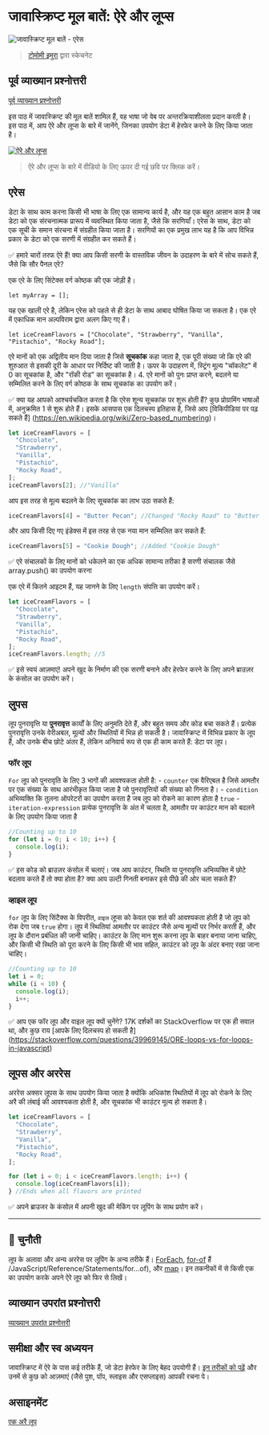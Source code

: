 # जावास्क्रिप्ट मूल बातें: ऐरे और लूप्स

![जावास्क्रिप्ट मूल बातें - एरेस ](/sketchnotes/webdev101-js-arrays.png)

> [टोमोमी इमुरा](https://twitter.com/girlie_mac) द्वारा स्केचनेट

## पूर्व व्याख्यान प्रश्नोत्तरी

[पूर्व व्याख्यान प्रश्नोत्तरी](https://nice-beach-0fe9e9d0f.azurestaticapps.net/quiz/13?loc=hi)

इस पाठ में जावास्क्रिप्ट की मूल बातें शामिल हैं, वह भाषा जो वेब पर अन्तरक्रियाशीलता प्रदान करती है। इस पाठ में, आप ऐरे और लूप्स के बारे में जानेंगे, जिनका उपयोग डेटा में हेरफेर करने के लिए किया जाता है।

[![ऐरे और लूप्स](https://img.youtube.com/vi/Q_CRM2lXXBg/0.jpg)](https://youtube.com/watch?v=Q_CRM2lXXBg "ऐरे और लूप्स")

> ऐरे और लूप्स के बारे में वीडियो के लिए ऊपर दी गई छवि पर क्लिक करें।

## एरेस

डेटा के साथ काम करना किसी भी भाषा के लिए एक सामान्य कार्य है, और यह एक बहुत आसान काम है जब डेटा को एक संरचनात्मक प्रारूप में व्यवस्थित किया जाता है, जैसे कि सरणियाँ। एरेस के साथ, डेटा को एक सूची के समान संरचना में संग्रहीत किया जाता है। सरणियों का एक प्रमुख लाभ यह है कि आप विभिन्न प्रकार के डेटा को एक सरणी में संग्रहीत कर सकते हैं।

✅ हमारे चारों तरफ ऐरे हैं! क्या आप किसी सरणी के वास्तविक जीवन के उदाहरण के बारे में सोच सकते हैं, जैसे कि सौर पैनल एरे?

एक एरे के लिए सिंटेक्स वर्ग कोष्ठक की एक जोड़ी है।

`let myArray = [];`

यह एक खाली एरे है, लेकिन एरेस को पहले से ही डेटा के साथ आबाद घोषित किया जा सकता है। एक एरे में एकाधिक मान अल्पविराम द्वारा अलग किए गए हैं।

`let iceCreamFlavors = ["Chocolate", "Strawberry", "Vanilla", "Pistachio", "Rocky Road"];`

एरे मानों को एक अद्वितीय मान दिया जाता है जिसे **सूचकांक** कहा जाता है, एक पूरी संख्या जो कि एरे की शुरुआत से इसकी दूरी के आधार पर निर्दिष्ट की जाती है। ऊपर के उदाहरण में, स्ट्रिंग मूल्य "चॉकलेट" में 0 का सूचकांक है, और "रॉकी ​​रोड" का सूचकांक है। 4. एरे मानों को पुनः प्राप्त करने, बदलने या सम्मिलित करने के लिए वर्ग कोष्ठक के साथ सूचकांक का उपयोग करें।

✅ क्या यह आपको आश्चर्यचकित करता है कि एरेस शून्य सूचकांक पर शुरू होती हैं? कुछ प्रोग्रामिंग भाषाओं में, अनुक्रमित 1 से शुरू होते हैं। इसके आसपास एक दिलचस्प इतिहास है, जिसे आप [विकिपीडिया पर पढ़ सकते हैं] (https://en.wikipedia.org/wiki/Zero-based_numbering)।

```javascript
let iceCreamFlavors = [
  "Chocolate",
  "Strawberry",
  "Vanilla",
  "Pistachio",
  "Rocky Road",
];
iceCreamFlavors[2]; //"Vanilla"
```

आप इस तरह से मूल्य बदलने के लिए सूचकांक का लाभ उठा सकते हैं:

```javascript
iceCreamFlavors[4] = "Butter Pecan"; //Changed "Rocky Road" to "Butter Pecan"
```

और आप किसी दिए गए इंडेक्स में इस तरह से एक नया मान सम्मिलित कर सकते हैं:

```javascript
iceCreamFlavors[5] = "Cookie Dough"; //Added "Cookie Dough"
```

✅ एरे संचालकों के लिए मानों को धकेलने का एक अधिक सामान्य तरीका है सरणी संचालक जैसे array.push() का उपयोग करना

एक एरे में कितने आइटम हैं, यह जानने के लिए `length` संपत्ति का उपयोग करें।

```javascript
let iceCreamFlavors = [
  "Chocolate",
  "Strawberry",
  "Vanilla",
  "Pistachio",
  "Rocky Road",
];
iceCreamFlavors.length; //5
```

✅ इसे स्वयं आज़माएं! अपने खुद के निर्माण की एक सरणी बनाने और हेरफेर करने के लिए अपने ब्राउज़र के कंसोल का उपयोग करें।

## लुपस

लूप पुनरावृत्ति या **पुनरावृत्त** कार्यों के लिए अनुमति देते हैं, और बहुत समय और कोड बचा सकते हैं। प्रत्येक पुनरावृत्ति उनके वेरीअबल, मूल्यों और स्थितियों में भिन्न हो सकती है। जावास्क्रिप्ट में विभिन्न प्रकार के लूप हैं, और उनके बीच छोटे अंतर हैं, लेकिन अनिवार्य रूप से एक ही काम करते हैं: डेटा पर लूप।

### फॉर लूप

`For` लूप को पुनरावृति के लिए 3 भागों की आवश्यकता होती है: - `counter` एक वैरिएबल है जिसे आमतौर पर एक संख्या के साथ आरंभीकृत किया जाता है जो पुनरावृत्तियों की संख्या को गिनता है। - `condition` अभिव्यक्ति कि तुलना ऑपरेटरों का उपयोग करता है जब लूप को रोकने का कारण होता है `true` - `iteration-expression` प्रत्येक पुनरावृत्ति के अंत में चलता है, आमतौर पर काउंटर मान को बदलने के लिए उपयोग किया जाता है

```javascript
//Counting up to 10
for (let i = 0; i < 10; i++) {
  console.log(i);
}
```

✅ इस कोड को ब्राउज़र कंसोल में चलाएं। जब आप काउंटर, स्थिति या पुनरावृत्ति अभिव्यक्ति में छोटे बदलाव करते हैं तो क्या होता है? क्या आप उल्टी गिनती बनाकर इसे पीछे की ओर चला सकते हैं?

### व्हाइल लूप

`for` लूप के लिए सिंटैक्स के विपरीत, `वाइल` लूप्स को केवल एक शर्त की आवश्यकता होती है जो लूप को रोक देगा जब `true` होगा। लूप में स्थितियां आमतौर पर काउंटर जैसे अन्य मूल्यों पर निर्भर करती हैं, और लूप के दौरान प्रबंधित की जानी चाहिए। काउंटर के लिए मान शुरू करना लूप के बाहर बनाया जाना चाहिए, और किसी भी स्थिति को पूरा करने के लिए किसी भी भाव सहित, काउंटर को लूप के अंदर बनाए रखा जाना चाहिए।

```javascript
//Counting up to 10
let i = 0;
while (i < 10) {
  console.log(i);
  i++;
}
```

✅ आप एक फॉर लूप और वाइल लूप क्यों चुनेंगे? 17K दर्शकों का StackOverflow पर एक ही सवाल था, और कुछ राय [आपके लिए दिलचस्प हो सकती है] (https://stackoverflow.com/questions/39969145/ORE-loops-vs-for-loops-in-javascript)

## लूपस और अररेस

अररेस अक्सर लूपस के साथ उपयोग किया जाता है क्योंकि अधिकांश स्थितियों में लूप को रोकने के लिए अरै की लंबाई की आवश्यकता होती है, और सूचकांक भी काउंटर मूल्य हो सकता है।

```javascript
let iceCreamFlavors = [
  "Chocolate",
  "Strawberry",
  "Vanilla",
  "Pistachio",
  "Rocky Road",
];

for (let i = 0; i < iceCreamFlavors.length; i++) {
  console.log(iceCreamFlavors[i]);
} //Ends when all flavors are printed
```

✅ अपने ब्राउजर के कंसोल में अपनी खुद की मेकिंग पर लूपिंग के साथ प्रयोग करें।

---

## 🚀 चुनौती

लूप के अलावा और अन्य अररेस पर लूपिंग के अन्य तरीके हैं। [ForEach](https://developer.mozilla.org/docs/Web/JavaScript/Reference/Global_Objects/Array/forEach), [for-of](https://developer.mozilla.org/docs/Web) हैं /JavaScript/Reference/Statements/for...of), और [map](https://developer.mozilla.org/docs/Web/JavaScript/Reference/Global_Objects/Anray/map)। इन तकनीकों में से किसी एक का उपयोग करके अपने ऐरे लूप को फिर से लिखें।

## व्याख्यान उपरांत प्रश्नोत्तरी

[व्याख्यान उपरांत प्रश्नोत्तरी](https://nice-beach-0fe9e9d0f.azurestaticapps.net/quiz/14?loc=hi)

## समीक्षा और स्व अध्ययन

जावास्क्रिप्ट में ऐरे के पास कई तरीके हैं, जो डेटा हेरफेर के लिए बेहद उपयोगी हैं। [इन तरीकों को पढ़ें](https://developer.mozilla.org/docs/Web/JavaScript/Reference/Global_Objects/Array) और उनमें से कुछ को आज़माएं (जैसे पुश, पॉप, स्लाइस और एसप्लाइस) आपकी रचना पे।

## असाइनमेंट

[एक अरै लूप](assignment.hi.md)
